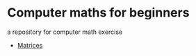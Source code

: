 # Computer maths for beginners

a repository for computer math exercise

- [Matrices](matrices.ipynb)
